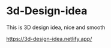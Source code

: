 # 3d-Design-idea  

This is 3D design idea, nice and smooth     

https://3d-design-idea.netlify.app/
